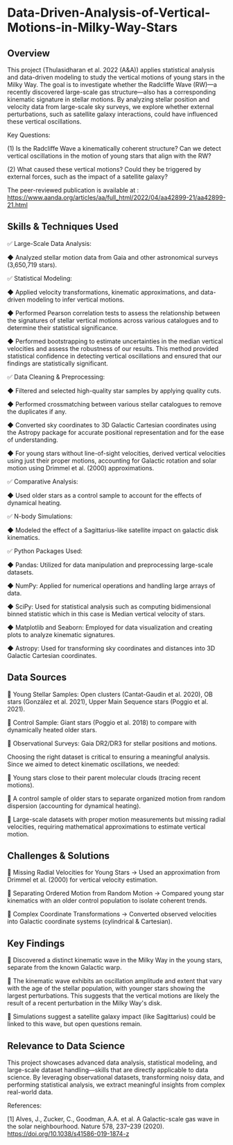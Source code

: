 # Data-Driven-Analysis-of-Vertical-Motions-in-Milky-Way-Stars

Overview
--------
This project (Thulasidharan et al. 2022 (A&A)) applies statistical analysis and data-driven modeling to study the vertical motions of young stars in the Milky Way. The goal is to investigate whether the Radcliffe Wave (RW)—a recently discovered large-scale gas structure—also has a corresponding kinematic signature in stellar motions. By analyzing stellar position and velocity data from large-scale sky surveys, we explore whether external perturbations, such as satellite galaxy interactions, could have influenced these vertical oscillations. 

Key Questions:

  (1) Is the Radcliffe Wave a kinematically coherent structure?
             Can we detect vertical oscillations in the motion of young stars that align with the RW?
             
  (2) What caused these vertical motions?
             Could they be triggered by external forces, such as the impact of a satellite galaxy?

The peer-reviewed publication is available at : https://www.aanda.org/articles/aa/full_html/2022/04/aa42899-21/aa42899-21.html

Skills & Techniques Used
------------------------

✅ Large-Scale Data Analysis:

  ◆ Analyzed stellar motion data from Gaia and other astronomical surveys (3,650,719 stars).
       
✅ Statistical Modeling:

  ◆ Applied velocity transformations, kinematic approximations, and data-driven modeling to infer vertical motions. 
       
  ◆ Performed Pearson correlation tests to assess the relationship between the signatures of stellar vertical motions across various catalogues and to determine their statistical significance.

  ◆ Performed bootstrapping to estimate uncertainties in the median vertical velocities and assess the robustness of our results. This method provided statistical confidence in detecting vertical oscillations and ensured that our findings are statistically significant.
       
✅ Data Cleaning & Preprocessing:

   ◆ Filtered and selected high-quality star samples by applying quality cuts. 
       
   ◆ Performed crossmatching between various stellar catalogues to remove the duplicates if any.
       
   ◆ Converted sky coordinates to 3D Galactic Cartesian coordinates using the Astropy package for accurate positional representation and for the ease of understanding.
       
   ◆ For young stars without line-of-sight velocities, derived vertical velocities using just their proper motions, accounting for Galactic rotation and solar motion using Drimmel et al. (2000) approximations.
       
✅ Comparative Analysis:

   ◆ Used older stars as a control sample to account for the effects of dynamical heating.
       
✅ N-body Simulations:

   ◆ Modeled the effect of a Sagittarius-like satellite impact on galactic disk kinematics.
   
✅ Python Packages Used:

  ◆ Pandas: Utilized for data manipulation and preprocessing large-scale datasets.
  
  ◆ NumPy: Applied for numerical operations and handling large arrays of data.
  
  ◆ SciPy: Used for statistical analysis such as computing bidimensional binned statistic which in this case is Median vertical velocity of stars.
  
  ◆ Matplotlib and Seaborn: Employed for data visualization and creating plots to analyze kinematic signatures.
  
  ◆ Astropy: Used for transforming sky coordinates and distances into 3D Galactic Cartesian coordinates.

Data Sources
-----------
🔹 Young Stellar Samples: Open clusters (Cantat-Gaudin et al. 2020), OB stars (González et al. 2021), Upper Main Sequence stars (Poggio et al. 2021).

🔹 Control Sample: Giant stars (Poggio et al. 2018) to compare with dynamically heated older stars.

🔹 Observational Surveys: Gaia DR2/DR3 for stellar positions and motions.

Choosing the right dataset is critical to ensuring a meaningful analysis. Since we aimed to detect kinematic oscillations, we needed:

🔹 Young stars close to their parent molecular clouds (tracing recent motions).

🔹 A control sample of older stars to separate organized motion from random dispersion (accounting for dynamical heating).

🔹 Large-scale datasets with proper motion measurements but missing radial velocities, requiring mathematical approximations to estimate vertical motion.

Challenges & Solutions
----------------------
🔹 Missing Radial Velocities for Young Stars → Used an approximation from Drimmel et al. (2000) for vertical velocity estimation.

🔹 Separating Ordered Motion from Random Motion → Compared young star kinematics with an older control population to isolate coherent trends.

🔹 Complex Coordinate Transformations → Converted observed velocities into Galactic coordinate systems (cylindrical & Cartesian).

Key Findings
------------
📌 Discovered a distinct kinematic wave in the Milky Way in the young stars, separate from the known Galactic warp.

📌 The kinematic wave exhibits an oscillation amplitude and extent that vary with the age of the stellar population, with younger stars showing the largest perturbations. This suggests that the vertical motions are likely the result of a recent perturbation in the Milky Way's disk. 

📌 Simulations suggest a satellite galaxy impact (like Sagittarius) could be linked to this wave, but open questions remain.

Relevance to Data Science
-------------------------
This project showcases advanced data analysis, statistical modeling, and large-scale dataset handling—skills that are directly applicable to data science. By leveraging observational datasets, transforming noisy data, and performing statistical analysis, we extract meaningful insights from complex real-world data.

References:

[1] Alves, J., Zucker, C., Goodman, A.A. et al. A Galactic-scale gas wave in the solar neighbourhood. Nature 578, 237–239 (2020). https://doi.org/10.1038/s41586-019-1874-z

